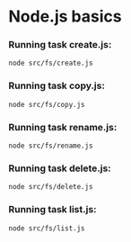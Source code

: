 # Node.js basics

### Running task create.js:

```
node src/fs/create.js
```
### Running task copy.js:

```
node src/fs/copy.js
```
### Running task rename.js:

```
node src/fs/rename.js
```
### Running task delete.js:

```
node src/fs/delete.js
```
### Running task list.js:

```
node src/fs/list.js
```